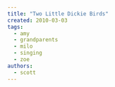 ```yaml
---
title: "Two Little Dickie Birds"
created: 2010-03-03
tags:
  - amy
  - grandparents
  - milo
  - singing
  - zoe
authors:
  - scott
---
```

